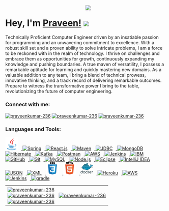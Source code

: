 <img align="right" width="50%" src="https://github.com/praveenkumar-236/praveenkumar-236/blob/master/assets/praveen.gif">

# Hey, I'm [Praveen!](https://praveenkumar-236.github.io) <img src="https://media.giphy.com/media/hvRJCLFzcasrR4ia7z/giphy.gif" width="35px">
<!-- <img width="40%" src="https://github.com/praveenkumar-236/praveenkumar-236/blob/master/assets/designer_developer.gif"> --><!-- ## Designer & Developer -->

Technically Proficient Computer Engineer driven by an insatiable passion for programming and an unwavering commitment to excellence. With a robust skill set and a proven ability to solve intricate problems, I am a force to be reckoned with in the realm of technology. I thrive on challenges and embrace them as opportunities for growth, continuously expanding my knowledge and pushing boundaries. A true maven of versatility, I possess a remarkable aptitude for learning and quickly mastering new domains. As a valuable addition to any team, I bring a blend of technical prowess, innovative thinking, and a track record of delivering remarkable outcomes. Prepare to witness the transformative power I bring to the table, revolutionizing the future of computer engineering.

<!-- <h3 align="center">A passionate frontend developer from India</h3> -->

<!-- <p align="left"> <img src="https://komarev.com/ghpvc/?username=praveenkumar-236&label=Profile%20views&color=0e75b6&style=flat" alt="praveenkumar-236" /> </p> -->

<!-- <p align="left"> <a href="https://github.com/ryo-ma/github-profile-trophy"><img src="https://github-profile-trophy.vercel.app/?username=praveenkumar-236" alt="praveenkumar-236" /></a> </p> -->

<!-- ### Blogs posts -->
<!-- BLOG-POST-LIST:START -->
<!-- BLOG-POST-LIST:END -->

<h3 align="left">Connect with me:</h3>
<p align="left">
<a href="https://dev.to/praveenkumar236" target="blank"><img align="center" src="https://raw.githubusercontent.com/rahuldkjain/github-profile-readme-generator/master/src/images/icons/Social/devto.svg" alt="praveenkumar-236" height="30" width="40" /></a>
<a href="https://www.linkedin.com/in/pk-b87b3b212/" target="blank"><img align="center" src="https://raw.githubusercontent.com/rahuldkjain/github-profile-readme-generator/master/src/images/icons/Social/linked-in-alt.svg" alt="praveenkumar-236" height="30" width="40" /></a>
<a href="https://leetcode.com/_Praveen_Kumar_/" target="blank"><img align="center" src="https://raw.githubusercontent.com/rahuldkjain/github-profile-readme-generator/master/src/images/icons/Social/leet-code.svg" alt="praveenkumar-236" height="30" width="40" /></a>
</p>


<!-- <h3 align="left">Languages and Tools:</h3>
<p align="left"> 
  <a href="https://www.oracle.com/java/technologies/" target="_blank" rel="noopener noreferrer">
    <img src="https://raw.githubusercontent.com/devicons/devicon/master/icons/java/java-original.svg" alt="Java" width="40" height="40" style="margin-right: 10px;">
  </a>
  <a href="https://spring.io/projects/spring-boot" target="_blank" rel="noopener noreferrer">
    <img src="https://www.vectorlogo.zone/logos/springio/springio-icon.svg" alt="Spring" width="40" height="40" style="margin-right: 10px;">
  </a>
   <a href="https://www.maven.org" target="_blank" rel="noreferrer">
    <img src="https://www.svgrepo.com/show/354051/maven.svg" alt="maven" width="40" height="40" />
  <a href="https://www.oracle.com/database/technologies/appdev/jdbc.html" target="_blank" rel="noopener noreferrer">
    <img src="https://www.vectorlogo.zone/logos/java/java-icon.svg" alt="JDBC" width="40" height="40" style="margin-right: 10px;">
  </a>
  <a href="https://mongodb.github.io/mongo-java-driver/" target="_blank" rel="noopener noreferrer">
    <img src="https://www.vectorlogo.zone/logos/mongodb/mongodb-icon.svg" alt="MongoDB" width="40" height="40" style="margin-right: 10px;">
  </a>
  <a href="https://hibernate.org/orm/" target="_blank" rel="noopener noreferrer">
    <img src="https://www.vectorlogo.zone/logos/hibernate/hibernate-icon.svg" alt="Hibernate" width="40" height="40" style="margin-right: 10px;">
  </a>
  <a href="https://kafka.apache.org/" target="_blank" rel="noopener noreferrer">
    <img src="https://www.vectorlogo.zone/logos/apache_kafka/apache_kafka-icon.svg" alt="Kafka" width="40" height="40" style="margin-right: 10px;">
  </a>
  <a href="https://code.visualstudio.com/" target="_blank" rel="noopener noreferrer">
    <img src="https://raw.githubusercontent.com/devicons/devicon/master/icons/visualstudio/visualstudio-plain.svg" alt="VS Code" width="40" height="40" style="margin-right: 10px;">
  </a>
  <a href="https://www.postman.com/" target="_blank" rel="noopener noreferrer">
    <img src="https://www.vectorlogo.zone/logos/getpostman/getpostman-icon.svg" alt="Postman" width="40" height="40" style="margin-right: 10px;">
  </a>
  <a href="https://www.ibm.com/" target="_blank" rel="noopener noreferrer">
    <img src="https://www.vectorlogo.zone/logos/ibm/ibm-icon.svg" alt="IBM" width="40" height="40" style="margin-right: 10px;">
  </a>
  <a href="https://github.com/" target="_blank" rel="noopener noreferrer">
    <img src="https://www.vectorlogo.zone/logos/github/github-icon.svg" alt="GitHub" width="40" height="40" style="margin-right: 10px;">
  </a>
  <a href="https://git-scm.com/" target="_blank" rel="noopener noreferrer">
    <img src="https://www.vectorlogo.zone/logos/git-scm/git-scm-icon.svg" alt="Git" width="40" height="40" style="margin-right: 10px;">
  </a>
  <a href="https://www.oracle.com/mysql/" target="_blank" rel="noopener noreferrer">
    <img src="https://www.vectorlogo.zone/logos/mysql/mysql-icon.svg" alt="MySQL" width="40" height="40" style="margin-right: 10px;">
  </a>
  <a href="https://nodejs.org/" target="_blank" rel="noopener noreferrer">
    <img src="https://www.vectorlogo.zone/logos/nodejs/nodejs-icon.svg" alt="Node.js" width="40" height="40" style="margin-right: 10px;">
  </a>
  <a href="https://www.w3schools.com/css/" target="_blank" rel="noopener noreferrer">
    <img src="https://raw.githubusercontent.com/devicons/devicon/master/icons/css3/css3-original-wordmark.svg" alt="CSS3" width="40" height="40" style="margin-right: 10px;">
  </a>
  <a href="https://www.docker.com/" target="_blank" rel="noopener noreferrer">
    <img src="https://raw.githubusercontent.com/devicons/devicon/master/icons/docker/docker-original-wordmark.svg" alt="Docker" width="40" height="40" style="margin-right: 10px;">
  </a>
  <a href="https://heroku.com" target="_blank" rel="noopener noreferrer">
    <img src="https://www.vectorlogo.zone/logos/heroku/heroku-icon.svg" alt="Heroku" width="40" height="40" style="margin-right: 10px;">
  </a>
  <a href="https://www.w3.org/html/" target="_blank" rel="noopener noreferrer">
    <img src="https://raw.githubusercontent.com/devicons/devicon/master/icons/html5/html5-original-wordmark.svg" alt="HTML5" width="40" height="40" style="margin-right: 10px;">
  </a>
  <a href="https://developer.mozilla.org/en-US/docs/Web/JavaScript" target="_blank" rel="noopener noreferrer">
    <img src="https://raw.githubusercontent.com/devicons/devicon/master/icons/javascript/javascript-original.svg" alt="JavaScript" width="40" height="40" style="margin-right: 10px;">
  </a>
  <a href="https://www.eclipse.org/" target="_blank" rel="noopener noreferrer">
    <img src="https://www.vectorlogo.zone/logos/eclipse/eclipse-icon.svg" alt="Eclipse" width="40" height="40" style="margin-right: 10px;">
  </a>
  <a href="https://www.jetbrains.com/idea/" target="_blank" rel="noopener noreferrer">
    <img src="https://www.vectorlogo.zone/logos/jetbrains/jetbrains-icon.svg" alt="IntelliJ IDEA" width="40" height="40" style="margin-right: 10px;">
  </a>
  <a href="https://www.json.org/json-en.html" target="_blank" rel="noopener noreferrer">
    <img src="https://www.vectorlogo.zone/logos/json/json-icon.svg" alt="JSON" width="40" height="40" style="margin-right: 10px;">
  </a>
  <a href="https://www.w3schools.com/xml/" target="_blank" rel="noopener noreferrer">
    <img src="https://www.vectorlogo.zone/logos/w3c_xml/w3c_xml-icon.svg" alt="XML" width="40" height="40" style="margin-right: 10px;">
  </a>
  <a href="https://aws.amazon.com/" target="_blank" rel="noopener noreferrer">
    <img src="https://www.vectorlogo.zone/logos/amazon_aws/amazon_aws-icon.svg" alt="AWS" width="40" height="40" style="margin-right: 10px;">
  </a>
  <a href="https://www.jenkins.io/" target="_blank" rel="noopener noreferrer">
    <img src="https://www.vectorlogo.zone/logos/jenkins/jenkins-icon.svg" alt="Jenkins" width="40" height="40" style="margin-right: 10px;">
  </a>
       <a href="https://gradle.org" target="_blank" rel="noreferrer">
    <img src="https://www.vectorlogo.zone/logos/gradle/gradle-icon.svg" alt="gradle" width="40" height="40" />
  </a>
   
  
 
</p>
 -->
 <h3 align="left">Languages and Tools:</h3>
<p align="left">
  <a href="https://www.oracle.com/java/technologies/" target="_blank" rel="noopener noreferrer">
    <img src="https://raw.githubusercontent.com/devicons/devicon/master/icons/java/java-original.svg" alt="Java" width="40" height="40" style="margin-right: 10px;">
  </a>
    <a href="https://spring.io/projects/spring-boot" target="_blank" rel="noopener noreferrer">
    <img src="https://www.vectorlogo.zone/logos/springio/springio-icon.svg" alt="Spring" width="40" height="40" style="margin-right: 10px;">
  </a>
   <a href="https://reactjs.org/" target="_blank" rel="noopener noreferrer">
    <img src="https://www.vectorlogo.zone/logos/reactjs/reactjs-icon.svg" alt="React.js" width="40" height="40" style="margin-right: 10px;">
  </a>
  <a href="https://www.maven.org" target="_blank" rel="noreferrer">
    <img src="https://www.svgrepo.com/show/354051/maven.svg" alt="Maven" width="40" height="40" style="margin-right: 10px;">
  </a>

  
  <a href="https://www.oracle.com/database/technologies/appdev/jdbc.html" target="_blank" rel="noopener noreferrer">
    <img src="https://www.vectorlogo.zone/logos/java/java-icon.svg" alt="JDBC" width="40" height="40" style="margin-right: 10px;">
  </a>
  <a href="https://mongodb.github.io/mongo-java-driver/" target="_blank" rel="noopener noreferrer">
    <img src="https://www.vectorlogo.zone/logos/mongodb/mongodb-icon.svg" alt="MongoDB" width="40" height="40" style="margin-right: 10px;">
  </a>
  <a href="https://hibernate.org/orm/" target="_blank" rel="noopener noreferrer">
    <img src="https://www.vectorlogo.zone/logos/hibernate/hibernate-icon.svg" alt="Hibernate" width="40" height="40" style="margin-right: 10px;">
  </a>
  
  <a href="https://kafka.apache.org/" target="_blank" rel="noopener noreferrer">
    <img src="https://www.vectorlogo.zone/logos/apache_kafka/apache_kafka-icon.svg" alt="Kafka" width="40" height="40" style="margin-right: 10px;">
  </a>
  <a href="https://www.postman.com/" target="_blank" rel="noopener noreferrer">
    <img src="https://www.vectorlogo.zone/logos/getpostman/getpostman-icon.svg" alt="Postman" width="40" height="40" style="margin-right: 10px;">
  </a>
  <a href="https://aws.amazon.com/" target="_blank" rel="noopener noreferrer">
    <img src="https://www.vectorlogo.zone/logos/amazon_aws/amazon_aws-icon.svg" alt="AWS" width="40" height="40" style="margin-right: 10px;">
  </a>
  <a href="https://www.jenkins.io/" target="_blank" rel="noopener noreferrer">
    <img src="https://www.vectorlogo.zone/logos/jenkins/jenkins-icon.svg" alt="Jenkins" width="40" height="40" style="margin-right: 10px;">
  </a>
  <a href="https://www.ibm.com/" target="_blank" rel="noopener noreferrer">
    <img src="https://www.vectorlogo.zone/logos/ibm/ibm-icon.svg" alt="IBM" width="40" height="40" style="margin-right: 10px;">
  </a>
  <a href="https://github.com/" target="_blank" rel="noopener noreferrer">
    <img src="https://www.vectorlogo.zone/logos/github/github-icon.svg" alt="GitHub" width="40" height="40" style="margin-right: 10px;">
  </a>
  <a href="https://git-scm.com/" target="_blank" rel="noopener noreferrer">
    <img src="https://www.vectorlogo.zone/logos/git-scm/git-scm-icon.svg" alt="Git" width="40" height="40" style="margin-right: 10px;">
  </a>
  <a href="https://www.oracle.com/mysql/" target="_blank" rel="noopener noreferrer">
    <img src="https://www.vectorlogo.zone/logos/mysql/mysql-icon.svg" alt="MySQL" width="40" height="40" style="margin-right: 10px;">
  </a>
  <a href="https://nodejs.org/" target="_blank" rel="noopener noreferrer">
    <img src="https://www.vectorlogo.zone/logos/nodejs/nodejs-icon.svg" alt="Node.js" width="40" height="40" style="margin-right: 10px;">
  </a>
  <a href="https://www.eclipse.org/" target="_blank" rel="noopener noreferrer">
    <img src="https://www.vectorlogo.zone/logos/eclipse/eclipse-icon.svg" alt="Eclipse" width="40" height="40" style="margin-right: 10px;">
  </a>
  <a href="https://www.jetbrains.com/idea/" target="_blank" rel="noopener noreferrer">
    <img src="https://www.vectorlogo.zone/logos/jetbrains/jetbrains-icon.svg" alt="IntelliJ IDEA" width="40" height="40" style="margin-right: 10px;">
  </a>
  <a href="https://www.json.org/json-en.html" target="_blank" rel="noopener noreferrer">
    <img src="https://www.vectorlogo.zone/logos/json/json-icon.svg" alt="JSON" width="40" height="40" style="margin-right: 10px;">
  </a>
  <a href="https://www.w3schools.com/xml/" target="_blank" rel="noopener noreferrer">
    <img src="https://www.vectorlogo.zone/logos/w3c_xml/w3c_xml-icon.svg" alt="XML" width="40" height="40" style="margin-right: 10px;">
  </a>
  <a href="https://www.w3schools.com/css/" target="_blank" rel="noopener noreferrer">
    <img src="https://raw.githubusercontent.com/devicons/devicon/master/icons/css3/css3-original-wordmark.svg" alt="CSS3" width="40" height="40" style="margin-right: 10px;">
  </a>
  <a href="https://www.w3.org/html/" target="_blank" rel="noopener noreferrer">
    <img src="https://raw.githubusercontent.com/devicons/devicon/master/icons/html5/html5-original-wordmark.svg" alt="HTML5" width="40" height="40" style="margin-right: 10px;">
  </a>
  <a href="https://www.docker.com/" target="_blank" rel="noopener noreferrer">
    <img src="https://raw.githubusercontent.com/devicons/devicon/master/icons/docker/docker-original-wordmark.svg" alt="Docker" width="40" height="40" style="margin-right: 10px;">
  </a>
  <a href="https://heroku.com" target="_blank" rel="noopener noreferrer">
    <img src="https://www.vectorlogo.zone/logos/heroku/heroku-icon.svg" alt="Heroku" width="40" height="40" style="margin-right: 10px;">
  </a>
  <a href="https://aws.amazon.com/" target="_blank" rel="noopener noreferrer">
    <img src="https://www.vectorlogo.zone/logos/amazon_aws/amazon_aws-icon.svg" alt="AWS" width="40" height="40" style="margin-right: 10px;">
  </a>
  <a href="https://www.jenkins.io/" target="_blank" rel="noopener noreferrer">
    <img src="https://www.vectorlogo.zone/logos/jenkins/jenkins-icon.svg" alt="Jenkins" width="40" height="40" style="margin-right: 10px;">
  </a>
  <a href="https://gradle.org" target="_blank" rel="noreferrer">
    <img src="https://www.vectorlogo.zone/logos/gradle/gradle-icon.svg" alt="gradle" width="40" height="40" />
  </a>
 
 
</p>



<table border=0>
  <tr>
    <td>
      <a href="https://github.com/praveenkumar-236" target="_blank"><img align="center" src="https://github-readme-stats.vercel.app/api?username=praveenkumar-236&show_icons=true&theme=dracula" alt="praveenkumar-236"/></a><br>
      <a href="https://github.com/praveenkumar-236" target="_blank"><img align="center" src="https://github-readme-stats.vercel.app/api/top-langs/?username=praveenkumar-236&layout=compact&theme=dracula" alt="praveenkumar-236"/></a><br>
      <a href="https://github.com/praveenkumar-236" target="_blank"><img align="center" src="https://github-readme-streak-stats.herokuapp.com/?user=praveenkumar-236&theme=dracula" alt="praveenkumar-236"/></a><br>
    </td>
    <td>
      <a href="https://leetcode.com/_Praveen_Kumar_/" target="_blank"><img align="center" src="https://leetcode.card.workers.dev/praveenkumar236?theme=nord&font=source_code_pro&extension=activity" alt="praveenkumar-236"/></a>
    </td>
  </tr>
</table>
